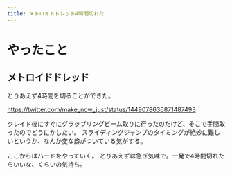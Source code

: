 ```yaml
---
title: メトロイドドレッド4時間切れた
---
```


# やったこと

## メトロイドドレッド

とりあえず4時間を切ることができた。

<https://twitter.com/make_now_just/status/1449078636871487493>

クレイド後にすぐにグラップリングビーム取りに行ったのだけど、そこで手間取ったのでどうにかしたい。
スライディングジャンプのタイミングが絶妙に難しいというか、なんか変な癖がついている気がする。

ここからはハードをやっていく。
とりあえずは急ぎ気味で。一発で4時間切れたらいいな、くらいの気持ち。
